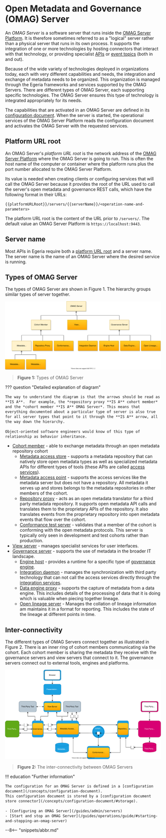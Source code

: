 <!-- SPDX-License-Identifier: CC-BY-4.0 -->
<!-- Copyright Contributors to the Egeria project. -->

# Open Metadata and Governance (OMAG) Server

An *OMAG Server* is a software server that runs inside the [OMAG Server Platform](/concepts/omag-server-platform). It is therefore sometimes referred to as a "logical" server rather than a physical server that runs in its own process. It supports the integration of one or more technologies by hosting connectors that interact with that technology, or providing specialist [APIs](/basic-concepts/#application-programming-interface-apis) or [event topics](/basic-concepts/#topic) (both in and out).

Because of the wide variety of technologies deployed in organizations today, each with very different capabilities and needs, the integration and exchange of metadata needs to be organized. This organization is managed through the Egeria frameworks and services supported by the OMAG Servers. There are different types of OMAG Server, each supporting specific technologies. The OMAG Server ensures this type of technology is integrated appropriately for its needs.

The capabilities that are activated in an OMAG Server are defined in its [configuration document](/concepts/configuration-document). When the server is started, the operational services of the OMAG Server Platform reads the configuration document and activates the OMAG Server with the requested services.

## Platform URL root

An OMAG Server's *platform URL root* is the network address of the [OMAG Server Platform](/concepts/omag-server-platform) where the OMAG Server is going to run. This is often the host name of the computer or container where the platform runs plus the port number allocated to the OMAG Server Platform.

Its value is needed when creating clients or configuring services that will call the OMAG Server because it provides the root of the URL used to call the server's open metadata and governance REST calls, which have the following format in their URLs:

```text
{{platformURLRoot}}/servers/{{serverName}}/<operation-name-and-parameters>
```

The platform URL root is the content of the URL prior to `/servers/`. The default value an OMAG Server Platform is `https://localhost:9443`.

## Server name

Most APIs in Egeria require both a [platform URL root](#platform-url-root) and a server name. The server name is the name of an OMAG Server where the desired service is running.

## Types of OMAG Server

The types of OMAG Server are shown in Figure 1. The hierarchy groups similar types of server together.

![Figure 1](types-of-omag-servers.svg)
> **Figure 1:** Types of OMAG Server

??? question "Detailed explanation of diagram"

    The way to understand the diagram is that the arrows should be read as **IS A**.  For example, the *repository proxy **IS A** cohort member* and the *cohort member **IS A** OMAG Server*. This means that everything documented about a particular type of server is also true for all server types that point to it through the **IS A** arrow, all the way down the hierarchy.

    Object-oriented software engineers would know of this type of relationship as behavior inheritance.

- [Cohort member](cohort-member) - able to exchange metadata through an open metadata repository cohort
    - [Metadata access store](/concepts/metadata-access-store) - supports a metadata repository that can natively store open metadata types as well as specialized metadata APIs for different types of tools (these APIs are called [access services](/services/omas)).
    - [Metadata access point](/concepts/metadata-access-point) - supports the access services like the metadata server but does not have a repository. All metadata it serves up and stores belongs to the metadata repositories in other members of the cohort.
    - [Repository proxy](/concepts/repository-proxy) - acts as an open metadata translator for a third party metadata repository. It supports open metadata API calls and translates them to the proprietary APIs of the repository. It also translates events from the proprietary repository into open metadata events that flow over the cohort.
    - [Conformance test server](/concepts/conformance-test-server) - validates that a member of the cohort is conforming with the open metadata protocols. This server is typically only seen in development and test cohorts rather than production.
- [View server](/concepts/view-server) - manages specialist services for user interfaces.
- [Governance server](/concepts/governance-server) - supports the use of metadata in the broader IT landscape.
    - [Engine host](/concepts/engine-host) - provides a runtime for a specific type of [governance engine](/services/omes).
    - [Integration daemon](/concepts/integration-daemon) - manages the synchronization with third party technology that can not call the access services directly through the [integration services](/services/omis).
    - [Data engine proxy](/concepts/data-engine-proxy) - supports the capture of metadata from a data engine. This includes details of the processing of data that it is doing which is valuable when piecing together lineage.
    - [Open lineage server](/concepts/open-lineage-server) - Manages the collation of lineage information am maintains it in a format for reporting. This includes the state of the lineage at different points in time.

## Inter-connectivity

The different types of OMAG Servers connect together as illustrated in Figure 2. There is an inner ring of cohort members communicating via the cohort. Each cohort member is sharing the metadata they receive with the governance servers and view servers that connect to it. The governance servers connect out to external tools, engines and platforms.

![Figure 2](omag-server-ecosystem.svg)
> **Figure 2:** The inter-connectivity between OMAG Servers


!!! education "Further information"

    The configuration for an OMAG Server is defined in a [configuration document](/concepts/configuration-document).
    This configuration document is stored by a [configuration document store connector](/concepts/configuration-document/#storage).

    - [Configuring an OMAG Server](/guides/admin/servers)
    - [Start and stop an OMAG Server](/guides/operations/guide/#starting-and-stopping-an-omag-server)

--8<-- "snippets/abbr.md"

